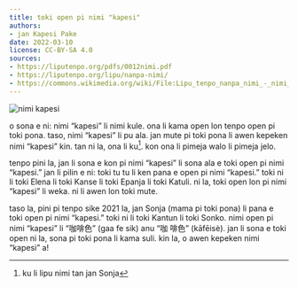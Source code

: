 ```yaml
---
title: toki open pi nimi "kapesi"
authors:
- jan Kapesi Pake
date: 2022-03-10
license: CC-BY-SA 4.0
sources:
- https://liputenpo.org/pdfs/0012nimi.pdf
- https://liputenpo.org/lipu/nanpa-nimi/
- https://commons.wikimedia.org/wiki/File:Lipu_tenpo_nanpa_nimi_-_nimi_kapesi.png
---
```


![nimi kapesi](https://upload.wikimedia.org/wikipedia/commons/1/1c/Lipu_tenpo_nanpa_nimi_-_nimi_kapesi.png)

o sona e ni: nimi “kapesi” li nimi kule. ona li kama open lon tenpo open pi toki pona. taso, nimi “kapesi” li pu ala. jan mute pi toki pona li awen kepeken nimi “kapesi” kin. tan ni la, ona li ku[^1]. kon ona li pimeja walo li pimeja jelo.

[^1]: ku li lipu nimi tan jan Sonja

tenpo pini la, jan li sona e kon pi nimi “kapesi” li sona ala e toki open pi nimi “kapesi.” jan li pilin e ni: toki tu tu li ken pana e open pi nimi “kapesi.” toki ni li toki Elena li toki Kanse li toki Epanja li toki Katuli. ni la, toki open lon pi nimi “kapesi” li weka. ni li awen lon toki mute.

taso la, pini pi tenpo sike 2021 la, jan Sonja (mama pi toki pona) li pana e toki open pi nimi “kapesi.” toki ni li toki Kantun li toki Sonko. nimi open pi nimi “kapesi” li “咖啡色” (gaa fe sik) anu “咖 啡色” (kāfēisè). jan li sona e toki open ni la, sona pi toki pona li kama suli. kin la, o awen kepeken nimi “kapesi” a!